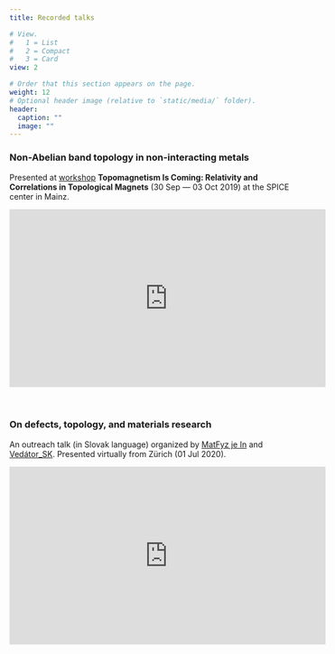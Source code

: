 ```yaml
---
title: Recorded talks

# View.
#   1 = List
#   2 = Compact
#   3 = Card
view: 2

# Order that this section appears on the page.
weight: 12
# Optional header image (relative to `static/media/` folder).
header:
  caption: ""
  image: ""
---
```


<style>
  @media screen and (max-width: 750px) {
    iframe {
        max-width: 100% !important;
        width: auto !important;
        height: auto !important;
    }
}
</style>

<section>
<h3>Non-Abelian band topology in non-interacting metals</h3>
<p> Presented at <a href="https://www.spice.uni-mainz.de/yrlgw-2019-home/" target="_blank">workshop</a> <b>Topomagnetism Is Coming: Relativity and Correlations in Topological Magnets</b> (30 Sep — 03 Oct 2019) at the SPICE center in Mainz.</p>
<iframe width="560" height="315" src="https://www.youtube.com/embed/rPa5ixS6aHw" frameborder="0" allow="accelerometer; autoplay; clipboard-write; encrypted-media; gyroscope; picture-in-picture" allowfullscreen></iframe>
</section>
<br>
<br>

<section>
<h3>On defects, topology, and materials research </h3>
<p>An outreach talk (in Slovak language) organized by <a href="https://www.facebook.com/MatFyzJeIn" target="_blank">MatFyz je In</a> and <a href="https://www.facebook.com/vedator.svk/" target="_blank">Vedátor_SK</a>. Presented virtually from Zürich (01 Jul 2020).</p>
<iframe width="560" height="315" src="https://www.youtube.com/embed/jCFchHxZoH4" frameborder="0" allow="accelerometer; autoplay; clipboard-write; encrypted-media; gyroscope; picture-in-picture" allowfullscreen></iframe>
</section>
